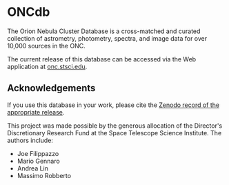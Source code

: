 # ONCdb
The Orion Nebula Cluster Database is a cross-matched and curated collection of astrometry, photometry, spectra, and image data for over 10,000 sources in the ONC.

The current release of this database can be accessed via the Web application at [onc.stsci.edu](https://onc.stsci.edu). 

## Acknowledgements
If you use this database in your work, please cite the [Zenodo record of the appropriate release]().

This project was made possible by the generous allocation of the Director's Discretionary Research Fund at the Space Telescope Science Institute. The authors include:

- Joe Filippazzo
- Mario Gennaro
- Andrea Lin
- Massimo Robberto
